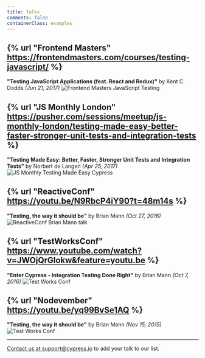 ```yaml
---
title: Talks
comments: false
containerClass: examples
---
```


## {% url "Frontend Masters" https://frontendmasters.com/courses/testing-javascript/ %}

**"Testing JavaScript Applications (feat. React and Redux)"** by Kent C. Dodds *(Jun 21, 2017)*
![Frontend Masters JavaScript Testing](/img/examples/frontend-masters-kent-c-dodds-javascript-testing.jpg)

## {% url "JS Monthly London" https://pusher.com/sessions/meetup/js-monthly-london/testing-made-easy-better-faster-stronger-unit-tests-and-integration-tests %}

**"Testing Made Easy: Better, Faster, Stronger Unit Tests and Integration Tests"** by Norbert de Langen *(Apr 25, 2017)*
![JS Monthly Testing Made Easy Cypress](/img/examples/js-monthly-london-norbert-de-langen-testing-made-easy-cypress.jpg)

## {% url "ReactiveConf" https://youtu.be/N9RbcP4iY90?t=48m14s %}

**"Testing, the way it should be"** by Brian Mann *(Oct 27, 2016)*
![ReactiveConf Brian Mann talk](/img/examples/reactiveconf-what-is-cypressio-brian-mann-talk.jpg)

## {% url "TestWorksConf" https://www.youtube.com/watch?v=JWOjQrGIokw&feature=youtu.be %}

**"Enter Cypress - Integration Testing Done Right"** by Brian Mann *(Oct 7, 2016)*
![Test Works Conf](/img/examples/test-works-conf-brian-mann-cypress.jpg)

## {% url "Nodevember" https://youtu.be/yq99BvSe1AQ %}

**"Testing, the way it should be"** by Brian Mann *(Nov 15, 2015)*
![Test Works Conf](/img/examples/nodevember-talk-testing-the-way-it-should-be-cypress.jpg)

***

[Contact us at support@cypress.io](mailto:support@cypress.io) to add your talk to our list.
